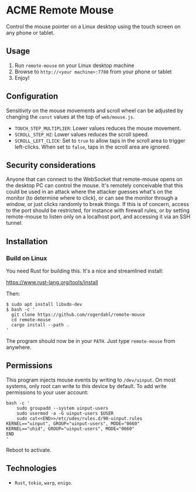 # ACME Remote Mouse

Control the mouse pointer on a Linux desktop using the touch screen on any phone or tablet.

## Usage

1. Run `remote-mouse` on your Linux desktop machine
2. Browse to `http://<your machine>:7780` from your phone or tablet
3. Enjoy!

## Configuration

Sensitivity on the mouse movements and scroll wheel can be adjusted by changing the `const` values at the top of `web/mouse.js`.

- `TOUCH_STEP_MULTIPLIER`: Lower values reduces the mouse movement.
- `SCROLL_STEP_HZ`: Lower values reduces the scroll speed.
- `SCROLL_LEFT_CLICK`: Set to `true` to allow taps in the scroll area to trigger left-clicks. When set to `false`, taps in the scroll area are ignored.

## Security considerations

Anyone that can connect to the WebSocket that remote-mouse opens on the desktop PC can control the mouse. It's remotely conceivable that this could be used in an attack where the attacker guesses what's on the monitor (to determine where to click), or can see the monitor through a window, or just clicks randomly to break things. If this is of concern, access to the port should be restricted, for instance with firewall rules, or by setting remote-mouse to listen only on a localhost port, and accessing it via an SSH tunnel.

## Installation

### Build on Linux

You need Rust for building this. It's a nice and streamlined install:

https://www.rust-lang.org/tools/install

Then:

```shell
$ sudo apt install libxdo-dev
$ bash -c '
  git clone https://github.com/rogerdahl/remote-mouse
  cd remote-mouse
  cargo install --path .
'
```

The program should now be in your `PATH`. Just type `remote-mouse` from anywhere.   

## Permissions

This program injects mouse events by writing to `/dev/uinput`. On most systems, only root can write to this device by default. To add write permissions to your user account:

```shell
bash -c '
    sudo groupadd --system uinput-users
    sudo usermod -a -G uinput-users $USER
    sudo cat<<END>>/etc/udev/rules.d/90-uinput.rules
KERNEL=="uinput", GROUP="uinput-users", MODE="0660"
KERNEL=="uhid", GROUP="uinput-users", MODE="0660"
END
'
```

Reboot to activate.

## Technologies

- `Rust`, `tokio`, `warp`, `enigo`.
